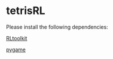 # tetrisRL

Please install the following dependencies:
  
[RLtoolkit](https://pypi.python.org/pypi/RLToolkit/1.0)

[pygame](https://pypi.python.org/pypi/Pygame/1.7.1)
